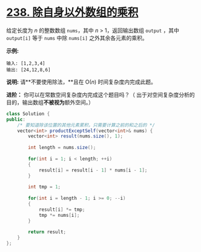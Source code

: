 # [238. 除自身以外数组的乘积](https://leetcode-cn.com/problems/product-of-array-except-self/)

给定长度为 *n* 的整数数组 `nums`，其中 *n* > 1，返回输出数组 `output` ，其中 `output[i]` 等于 `nums` 中除 `nums[i]` 之外其余各元素的乘积。

**示例:**

```
输入: [1,2,3,4]
输出: [24,12,8,6]
```

**说明:** 请**不要使用除法，**且在 O(*n*) 时间复杂度内完成此题。

**进阶：**
你可以在常数空间复杂度内完成这个题目吗？（ 出于对空间复杂度分析的目的，输出数组**不被视为**额外空间。）



```java
class Solution {
public:
    /* 要知道除该位置的其他元素累积，只需要计算之前的和之后的 */
    vector<int> productExceptSelf(vector<int>& nums) {
        vector<int> result(nums.size(), 1);
        
        int length = nums.size();
        
        for(int i = 1; i < length; ++i)
        {
            result[i] = result[i - 1] * nums[i - 1];
        }
        
        int tmp = 1;
        
        for(int i = length - 1; i >= 0; --i)
        {
            result[i] *= tmp;
            tmp *= nums[i];
        }
        
        return result;
    }
};
```

